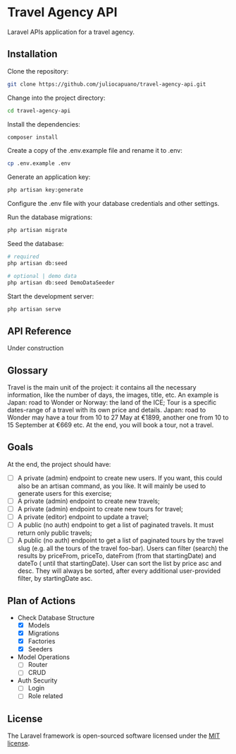 # Travel Agency API

Laravel APIs application for a travel agency.

## Installation

Clone the repository:

```bash
git clone https://github.com/juliocapuano/travel-agency-api.git
```

Change into the project directory:

```bash
cd travel-agency-api
```

Install the dependencies:

```bash
composer install
```

Create a copy of the .env.example file and rename it to .env:

```bash
cp .env.example .env
```

Generate an application key:

```bash
php artisan key:generate
```

Configure the .env file with your database credentials and other settings.

Run the database migrations:

```bash
php artisan migrate
```

Seed the database:

```bash
# required
php artisan db:seed

# optional | demo data  
php artisan db:seed DemoDataSeeder
```

Start the development server:

```bash
php artisan serve
```

## API Reference

Under construction

[//]: # (#### Get all items)

[//]: # ()

[//]: # (```http)

[//]: # (  GET /api/items)

[//]: # (```)

[//]: # ()

[//]: # (| Parameter | Type     | Description                |)

[//]: # (|:----------|:---------|:---------------------------|)

[//]: # (| `api_key` | `string` | **Required**. Your API key |)

[//]: # ()

[//]: # (#### Get item)

[//]: # ()

[//]: # (```http)

[//]: # (  GET /api/items/${id})

[//]: # (```)

[//]: # ()

[//]: # (| Parameter | Type     | Description                       |)

[//]: # (|:----------|:---------|:----------------------------------|)

[//]: # (| `id`      | `string` | **Required**. Id of item to fetch |)

[//]: # ()

[//]: # (#### add&#40;num1, num2&#41;)

[//]: # ()

[//]: # (Takes two numbers and returns the sum.)

## Glossary

Travel is the main unit of the project: it contains all the necessary information, like the number of days, the images,
title, etc. An example is Japan: road to Wonder or Norway: the land of the ICE;
Tour is a specific dates-range of a travel with its own price and details. Japan: road to Wonder may have a tour from 10
to 27 May at €1899, another one from 10 to 15 September at €669 etc. At the end, you will book a tour, not a travel.

## Goals

At the end, the project should have:

- [ ] A private (admin) endpoint to create new users. If you want, this could also be an artisan command, as you like.
  It will mainly be used to generate users for this exercise;
- [ ] A private (admin) endpoint to create new travels;
- [ ] A private (admin) endpoint to create new tours for travel;
- [ ] A private (editor) endpoint to update a travel;
- [ ] A public (no auth) endpoint to get a list of paginated travels. It must return only public travels;
- [ ] A public (no auth) endpoint to get a list of paginated tours by the travel slug (e.g. all the tours of the travel
  foo-bar). Users can filter (search) the results by priceFrom, priceTo, dateFrom (from that startingDate) and dateTo (
  until that startingDate). User can sort the list by price asc and desc. They will always be sorted, after every
  additional user-provided filter, by startingDate asc.

## Plan of Actions

- Check Database Structure
    - [x] Models
    - [x] Migrations
    - [x] Factories
    - [x] Seeders
- Model Operations
    - [ ] Router
    - [ ] CRUD
- Auth Security
    - [ ] Login
    - [ ] Role related

## License

The Laravel framework is open-sourced software licensed under the [MIT license](https://opensource.org/licenses/MIT).
